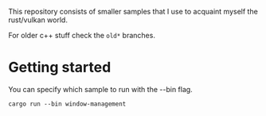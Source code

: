 This repository consists of smaller samples that I use to acquaint myself the rust/vulkan world.  

For older c++ stuff check the `old*` branches.  



# Getting started
You can specify which sample to run with the --bin flag.

```
cargo run --bin window-management
```